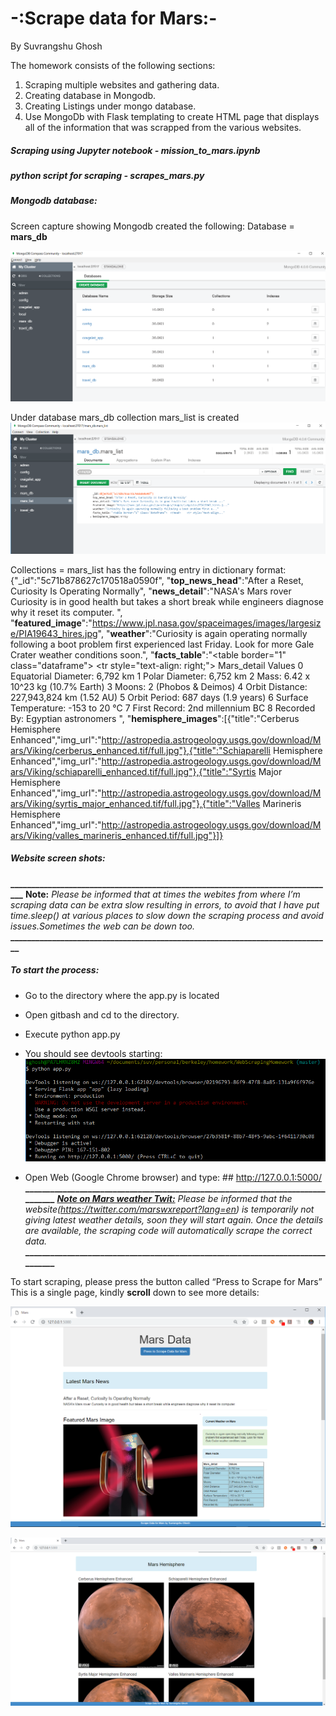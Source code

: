 ﻿
# -:Scrape data for Mars:-

By Suvrangshu Ghosh

The homework consists of the following sections:
1. Scraping multiple websites and gathering data.
2. Creating database in Mongodb.
3. Creating Listings under mongo database.
4. Use MongoDb with Flask templating to create HTML page that displays all of the information that was scrapped from the various websites.

##### Scraping using Jupyter notebook - **mission_to_mars.ipynb**
##### python script for scraping - **scrapes_mars.py**

##### Mongodb database:

Screen capture showing Mongodb created the following:
Database = **mars_db**

![mars_db](Images/Mongo1.png)

Under database mars_db collection mars_list is created 
![Collections - mars_list](images/mongo2.png)

Collections = mars_list has the following entry in dictionary format:
{"_id":"5c71b878627c170518a0590f",
"**top_news_head**":"After a Reset, Curiosity Is Operating Normally",
"**news_detail**":"NASA's Mars rover Curiosity is in good health but takes a short break while engineers diagnose why it reset its computer. ",
"**featured_image**":"https://www.jpl.nasa.gov/spaceimages/images/largesize/PIA19643_hires.jpg",
"**weather**":"Curiosity is again operating normally following a boot problem first experienced last Friday. Look for more Gale Crater weather conditions soon.",
"**facts_table**":"<table border=\"1\" class=\"dataframe\">  <thead>    <tr style=\"text-align: right;\">      <th></th>      <th>Mars_detail</th>      <th>Values</th>    </tr>  </thead>  <tbody>    <tr>      <th>0</th>      <td>Equatorial Diameter:</td>      <td>6,792 km</td>    </tr>    <tr>      <th>1</th>      <td>Polar Diameter:</td>      <td>6,752 km</td>    </tr>    <tr>      <th>2</th>      <td>Mass:</td>      <td>6.42 x 10^23 kg (10.7% Earth)</td>    </tr>    <tr>      <th>3</th>      <td>Moons:</td>      <td>2 (Phobos &amp; Deimos)</td>    </tr>    <tr>      <th>4</th>      <td>Orbit Distance:</td>      <td>227,943,824 km (1.52 AU)</td>    </tr>    <tr>      <th>5</th>      <td>Orbit Period:</td>      <td>687 days (1.9 years)</td>    </tr>    <tr>      <th>6</th>      <td>Surface Temperature:</td>      <td>-153 to 20 °C</td>    </tr>    <tr>      <th>7</th>      <td>First Record:</td>      <td>2nd millennium BC</td>    </tr>    <tr>      <th>8</th>      <td>Recorded By:</td>      <td>Egyptian astronomers</td>    </tr>  </tbody></table>",
"**hemisphere_images**":[{"title":"Cerberus Hemisphere Enhanced","img_url":"http://astropedia.astrogeology.usgs.gov/download/Mars/Viking/cerberus_enhanced.tif/full.jpg"},{"title":"Schiaparelli Hemisphere Enhanced","img_url":"http://astropedia.astrogeology.usgs.gov/download/Mars/Viking/schiaparelli_enhanced.tif/full.jpg"},{"title":"Syrtis Major Hemisphere Enhanced","img_url":"http://astropedia.astrogeology.usgs.gov/download/Mars/Viking/syrtis_major_enhanced.tif/full.jpg"},{"title":"Valles Marineris Hemisphere Enhanced","img_url":"http://astropedia.astrogeology.usgs.gov/download/Mars/Viking/valles_marineris_enhanced.tif/full.jpg"}]}

##### Website screen shots:
**______________________________________________________________________________**
**Note:** *Please be informed that at times the webites from where I’m scraping data can be extra slow resulting in errors, to avoid that I have put time.sleep() at various places to slow down the scraping process and avoid issues.Sometimes the web can be down too.*
**_____________________________________________________________________________**

##### To start the process:
-	Go to the directory where the app.py is located
-	Open gitbash and cd to the directory.
-	Execute python app.py
-	You should see devtools starting:
![Command_prompt](images/commandprompt.png)

-	Open Web (Google Chrome browser) and type: ## http://127.0.0.1:5000/
**_______________________________________________________________________________**
*<u>**Note on Mars weather Twit:**</u>
Please be informed that the website(https://twitter.com/marswxreport?lang=en) is temporarily not giving latest weather details, soon they will start again. Once the details are available, the scraping code will automatically scrape the correct data.*
**_______________________________________________________________________________**

To start scraping, please press the button called “Press to Scrape for Mars”
This is a single page, kindly **scroll** down to see more details:

![Web page1](images/web1.png)

![webpage2](images/web2.png)